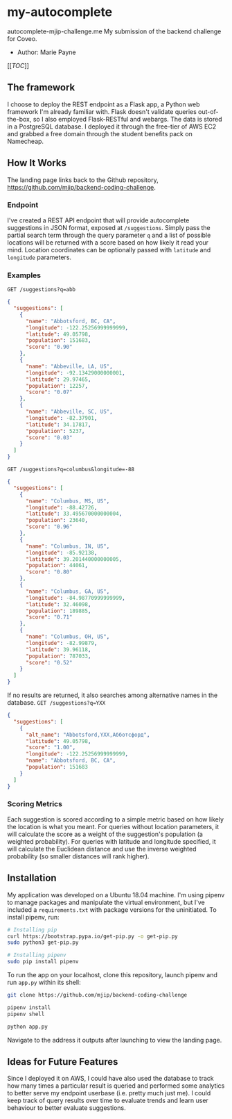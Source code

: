 # my-autocomplete

autocomplete-mjip-challenge.me 
My submission of the backend challenge for Coveo.
- Author: Marie Payne

[[_TOC_]]

## The framework
I choose to deploy the REST endpoint as a Flask app, a Python web framework I'm already familiar with. Flask doesn't validate queries out-of-the-box, so I also employed Flask-RESTful and webargs. The data is stored in a PostgreSQL database.
I deployed it through the free-tier of AWS EC2 and grabbed a free domain through the student benefits pack on Namecheap.

## How It Works
The landing page links back to the Github repository, https://github.com/mjip/backend-coding-challenge. 

### Endpoint
I've created a REST API endpoint that will provide autocomplete suggestions in JSON format, exposed at `/suggestions`. 
Simply pass the partial search term through the query parameter `q` and a list of possible locations will be returned with a score based on how likely it read your mind. Location coordinates can be optionally passed with `latitude` and `longitude` parameters. 

### Examples
`GET /suggestions?q=abb`

```JSON
{
  "suggestions": [
    {
      "name": "Abbotsford, BC, CA", 
      "longitude": -122.25256999999999, 
      "latitude": 49.05798, 
      "population": 151683, 
      "score": "0.90"
    }, 
    {
      "name": "Abbeville, LA, US", 
      "longitude": -92.13429000000001, 
      "latitude": 29.97465, 
      "population": 12257, 
      "score": "0.07"
    }, 
    {
      "name": "Abbeville, SC, US", 
      "longitude": -82.37901, 
      "latitude": 34.17817, 
      "population": 5237, 
      "score": "0.03"
    }
  ]
}
```

`GET /suggestions?q=columbus&longitude=-88`

```JSON
{
  "suggestions": [
    {
      "name": "Columbus, MS, US", 
      "longitude": -88.42726, 
      "latitude": 33.495670000000004, 
      "population": 23640, 
      "score": "0.96"
    }, 
    {
      "name": "Columbus, IN, US", 
      "longitude": -85.92138, 
      "latitude": 39.201440000000005, 
      "population": 44061, 
      "score": "0.80"
    }, 
    {
      "name": "Columbus, GA, US", 
      "longitude": -84.98770999999999, 
      "latitude": 32.46098, 
      "population": 189885, 
      "score": "0.71"
    }, 
    {
      "name": "Columbus, OH, US", 
      "longitude": -82.99879, 
      "latitude": 39.96118, 
      "population": 787033, 
      "score": "0.52"
    }
  ]
}
```

If no results are returned, it also searches among alternative names in the database.
`GET /suggestions?q=YXX`

```JSON
{
  "suggestions": [
    {
      "alt_name": "Abbotsford,YXX,Абботсфорд", 
      "latitude": 49.05798, 
      "score": "1.00", 
      "longitude": -122.25256999999999, 
      "name": "Abbotsford, BC, CA", 
      "population": 151683
    }
  ]
}
```

### Scoring Metrics
Each suggestion is scored according to a simple metric based on how likely the location is what you meant. For queries without location parameters, it will calculate the score as a weight of the suggestion's population (a weighted probability). For queries with latitude and longitude specified, it will calculate the Euclidean distance and use the inverse weighted probability (so smaller distances will rank higher). 

## Installation
My application was developed on a Ubuntu 18.04 machine. I'm using pipenv to manage packages and manipulate the virtual environment, but I've included a `requirements.txt` with package versions for the uninitiated.
To install pipenv, run:
```bash
# Installing pip
curl https://bootstrap.pypa.io/get-pip.py -o get-pip.py
sudo python3 get-pip.py

# Installing pipenv
sudo pip install pipenv
```

To run the app on your localhost, clone this repository, launch pipenv and run `app.py` within its shell:
```bash
git clone https://github.com/mjip/backend-coding-challenge

pipenv install
pipenv shell

python app.py
```
Navigate to the address it outputs after launching to view the landing page.

## Ideas for Future Features
Since I deployed it on AWS, I could have also used the database to track how many times a particular result is queried and performed some analytics to better serve my endpoint userbase (i.e. pretty much just me). I could keep track of query results over time to evaluate trends and learn user behaviour to better evaluate suggestions. 
